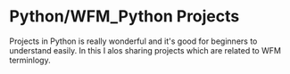 # Python/WFM_Python Projects
Projects in Python is really wonderful and it's good for beginners to understand easily. In this I alos sharing projects which are related to WFM terminlogy.
